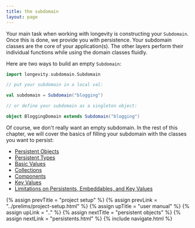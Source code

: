 ```yaml
---
title: the subdomain
layout: page
---
```


Your main task when working with longevity is constructing your
`Subdomain`. Once this is done, we provide you with persistence. Your
subdomain classes are the core of your application(s). The other
layers perform their individual functions while using the domain
classes fluidly.

Here are two ways to build an empty `Subdomain`:

```scala
import longevity.subdomain.Subdomain

// put your subdomain in a local val:

val subdomain = Subdomain("blogging")

// or define your subdomain as a singleton object:

object BloggingDomain extends Subdomain("blogging")
```

Of course, we don't really want an empty subdomain. In the rest of
this chapter, we will cover the basics of filling your subdomain with
the classes you want to persist:

- [Persistent Objects](persistents.html)
- [Persistent Types](ptypes.html)
- [Basic Values](basics.html)
- [Collections](collections.html)
- [Components](components.html)
- [Key Values](key-values.html)
- [Limitations on Persistents, Embeddables, and Key Values](limitations.html)

{% assign prevTitle = "project setup" %}
{% assign prevLink  = "../prelims/project-setup.html" %}
{% assign upTitle   = "user manual" %}
{% assign upLink    = ".." %}
{% assign nextTitle = "persistent objects" %}
{% assign nextLink  = "persistents.html" %}
{% include navigate.html %}

